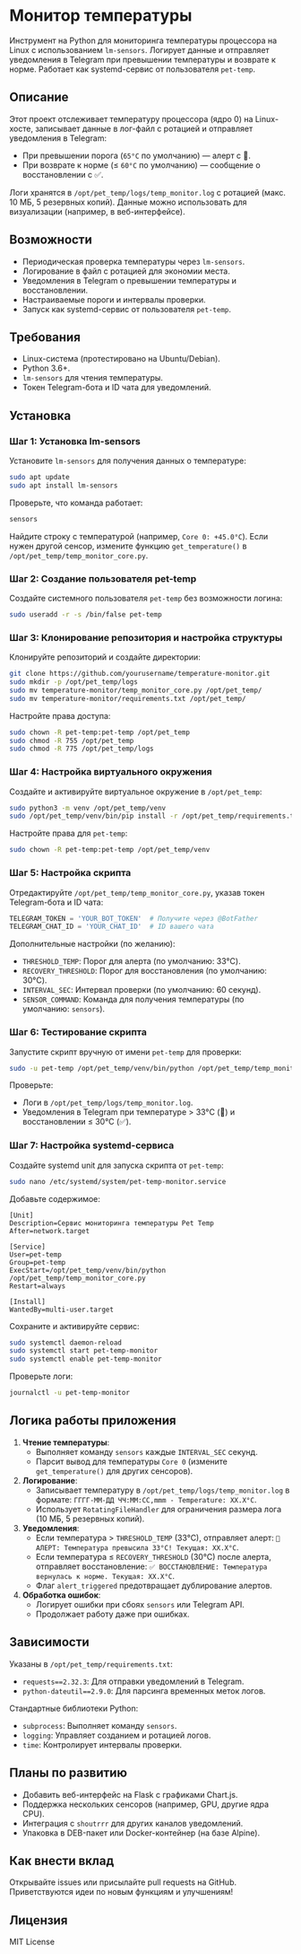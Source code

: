 # Монитор температуры

Инструмент на Python для мониторинга температуры процессора на Linux с использованием `lm-sensors`. Логирует данные и отправляет уведомления в Telegram при превышении температуры и возврате к норме. Работает как systemd-сервис от пользователя `pet-temp`.

## Описание

Этот проект отслеживает температуру процессора (ядро 0) на Linux-хосте, записывает данные в лог-файл с ротацией и отправляет уведомления в Telegram:
- При превышении порога (`65°C` по умолчанию) — алерт с 🚨.
- При возврате к норме (≤ `60°C` по умолчанию) — сообщение о восстановлении с ✅.

Логи хранятся в `/opt/pet_temp/logs/temp_monitor.log` с ротацией (макс. 10 МБ, 5 резервных копий). Данные можно использовать для визуализации (например, в веб-интерфейсе).

## Возможности
- Периодическая проверка температуры через `lm-sensors`.
- Логирование в файл с ротацией для экономии места.
- Уведомления в Telegram о превышении температуры и восстановлении.
- Настраиваемые пороги и интервалы проверки.
- Запуск как systemd-сервис от пользователя `pet-temp`.

## Требования
- Linux-система (протестировано на Ubuntu/Debian).
- Python 3.6+.
- `lm-sensors` для чтения температуры.
- Токен Telegram-бота и ID чата для уведомлений.

## Установка

### Шаг 1: Установка lm-sensors
Установите `lm-sensors` для получения данных о температуре:
```bash
sudo apt update
sudo apt install lm-sensors
```
Проверьте, что команда работает:
```bash
sensors
```
Найдите строку с температурой (например, `Core 0: +45.0°C`). Если нужен другой сенсор, измените функцию `get_temperature()` в `/opt/pet_temp/temp_monitor_core.py`.

### Шаг 2: Создание пользователя pet-temp
Создайте системного пользователя `pet-temp` без возможности логина:
```bash
sudo useradd -r -s /bin/false pet-temp
```

### Шаг 3: Клонирование репозитория и настройка структуры
Клонируйте репозиторий и создайте директории:
```bash
git clone https://github.com/yourusername/temperature-monitor.git
sudo mkdir -p /opt/pet_temp/logs
sudo mv temperature-monitor/temp_monitor_core.py /opt/pet_temp/
sudo mv temperature-monitor/requirements.txt /opt/pet_temp/
```
Настройте права доступа:
```bash
sudo chown -R pet-temp:pet-temp /opt/pet_temp
sudo chmod -R 755 /opt/pet_temp
sudo chmod -R 775 /opt/pet_temp/logs
```

### Шаг 4: Настройка виртуального окружения
Создайте и активируйте виртуальное окружение в `/opt/pet_temp`:
```bash
sudo python3 -m venv /opt/pet_temp/venv
sudo /opt/pet_temp/venv/bin/pip install -r /opt/pet_temp/requirements.txt
```
Настройте права для `pet-temp`:
```bash
sudo chown -R pet-temp:pet-temp /opt/pet_temp/venv
```

### Шаг 5: Настройка скрипта
Отредактируйте `/opt/pet_temp/temp_monitor_core.py`, указав токен Telegram-бота и ID чата:
```python
TELEGRAM_TOKEN = 'YOUR_BOT_TOKEN'  # Получите через @BotFather
TELEGRAM_CHAT_ID = 'YOUR_CHAT_ID'  # ID вашего чата
```
Дополнительные настройки (по желанию):
- `THRESHOLD_TEMP`: Порог для алерта (по умолчанию: 33°C).
- `RECOVERY_THRESHOLD`: Порог для восстановления (по умолчанию: 30°C).
- `INTERVAL_SEC`: Интервал проверки (по умолчанию: 60 секунд).
- `SENSOR_COMMAND`: Команда для получения температуры (по умолчанию: `sensors`).

### Шаг 6: Тестирование скрипта
Запустите скрипт вручную от имени `pet-temp` для проверки:
```bash
sudo -u pet-temp /opt/pet_temp/venv/bin/python /opt/pet_temp/temp_monitor_core.py
```
Проверьте:
- Логи в `/opt/pet_temp/logs/temp_monitor.log`.
- Уведомления в Telegram при температуре > 33°C (🚨) и восстановлении ≤ 30°C (✅).

### Шаг 7: Настройка systemd-сервиса
Создайте systemd unit для запуска скрипта от `pet-temp`:
```bash
sudo nano /etc/systemd/system/pet-temp-monitor.service
```
Добавьте содержимое:
```
[Unit]
Description=Сервис мониторинга температуры Pet Temp
After=network.target

[Service]
User=pet-temp
Group=pet-temp
ExecStart=/opt/pet_temp/venv/bin/python /opt/pet_temp/temp_monitor_core.py
Restart=always

[Install]
WantedBy=multi-user.target
```
Сохраните и активируйте сервис:
```bash
sudo systemctl daemon-reload
sudo systemctl start pet-temp-monitor
sudo systemctl enable pet-temp-monitor
```
Проверьте логи:
```bash
journalctl -u pet-temp-monitor
```

## Логика работы приложения
1. **Чтение температуры**:
   - Выполняет команду `sensors` каждые `INTERVAL_SEC` секунд.
   - Парсит вывод для температуры `Core 0` (измените `get_temperature()` для других сенсоров).
2. **Логирование**:
   - Записывает температуру в `/opt/pet_temp/logs/temp_monitor.log` в формате: `ГГГГ-ММ-ДД ЧЧ:ММ:СС,mmm - Temperature: XX.X°C`.
   - Использует `RotatingFileHandler` для ограничения размера лога (10 МБ, 5 резервных копий).
3. **Уведомления**:
   - Если температура > `THRESHOLD_TEMP` (33°C), отправляет алерт: `🚨 АЛЕРТ: Температура превысила 33°C! Текущая: XX.X°C`.
   - Если температура ≤ `RECOVERY_THRESHOLD` (30°C) после алерта, отправляет восстановление: `✅ ВОССТАНОВЛЕНИЕ: Температура вернулась к норме. Текущая: XX.X°C`.
   - Флаг `alert_triggered` предотвращает дублирование алертов.
4. **Обработка ошибок**:
   - Логирует ошибки при сбоях `sensors` или Telegram API.
   - Продолжает работу даже при ошибках.

## Зависимости
Указаны в `/opt/pet_temp/requirements.txt`:
- `requests==2.32.3`: Для отправки уведомлений в Telegram.
- `python-dateutil==2.9.0`: Для парсинга временных меток логов.

Стандартные библиотеки Python:
- `subprocess`: Выполняет команду `sensors`.
- `logging`: Управляет созданием и ротацией логов.
- `time`: Контролирует интервалы проверки.

## Планы по развитию
- Добавить веб-интерфейс на Flask с графиками Chart.js.
- Поддержка нескольких сенсоров (например, GPU, другие ядра CPU).
- Интеграция с `shoutrrr` для других каналов уведомлений.
- Упаковка в DEB-пакет или Docker-контейнер (на базе Alpine).

## Как внести вклад
Открывайте issues или присылайте pull requests на GitHub. Приветствуются идеи по новым функциям и улучшениям!

## Лицензия
MIT License
